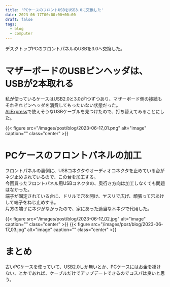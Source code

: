 ```yaml
---
title: 'PCケースのフロントUSBをUSB3.0に交換した'
date: 2023-06-17T00:00:00+00:00
draft: false
tags:
  - blog
  - computer
---
```


デスクトップPCのフロントパネルのUSBを3.0へ交換した。  

# マザーボードのUSBピンヘッダは、USBが2本取れる

私が使っているケースはUSB2.0と3.0が1つずつあり、マザーボード側の接続もそれぞれピンヘッダを消費してもったいない状態だった。  
[AliExpress](https://a.aliexpress.com/_oBgRj5Z)で使えそうなUSBケーブルを見つけたので、打ち替えてみることにした。  

{{< figure src="/images/post/blog/2023-06-17_01.png" alt="image" caption="" class="center" >}}


# PCケースのフロントパネルの加工

フロントパネルの裏側に、USBコネクタやオーディオコネクタを止めている台がネジ止めされているので、この台を加工する。  
今回買ったフロントパネル用USBコネクタの、奥行き方向は加工しなくても問題はなかった。  
端子が固定されている台に、ドリルで穴を開け、ヤスリで広げ、頑張って穴あけして端子をねじ止めする。  
片方の端子にネジがなかったので、家にあった適当な木ネジで代用した。  

{{< figure src="/images/post/blog/2023-06-17_02.jpg" alt="image" caption="" class="center" >}}
{{< figure src="/images/post/blog/2023-06-17_03.jpg" alt="image" caption="" class="center" >}}

# まとめ

古いPCケースを使っていて、USB2.0しか無いとか、PCケースにはお金を掛けない、とかであれば、ケーブルだけでアップデートできるのでコスパは良いと思う。  

